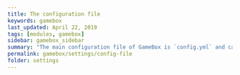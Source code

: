 ```yaml
---
title: The configuration file
keywords: gamebox
last_updated: April 22, 2019
tags: [modules, gamebox]
sidebar: gamebox_sidebar
summary: "The main configuration file of GameBox is `config.yml` and can be found in the data folder. Here, general settings like the used language file or settings regarding the database are set."
permalink: gamebox/settings/config-file
folder: settings
---
```

